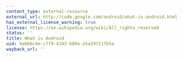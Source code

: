 ```yaml
---
content_type: external-resource
external_url: http://code.google.com/android/what-is-android.html
has_external_license_warning: true
license: https://en.wikipedia.org/wiki/All_rights_reserved
status: ''
title: What is Android
uid: 9a66bc4e-c7f9-4103-b80a-e5a29711fb5a
wayback_url: ''
---
```

